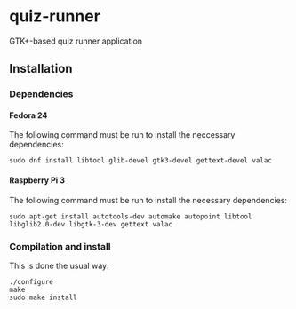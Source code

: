 # quiz-runner

GTK+-based quiz runner application

## Installation

### Dependencies

#### Fedora 24

The following command must be run to install the neccessary dependencies:

    sudo dnf install libtool glib-devel gtk3-devel gettext-devel valac

#### Raspberry Pi 3

The following command must be run to install the necessary dependencies:

    sudo apt-get install autotools-dev automake autopoint libtool libglib2.0-dev libgtk-3-dev gettext valac

### Compilation and install

This is done the usual way:

    ./configure
    make
    sudo make install
